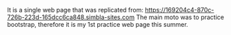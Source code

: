 It is a single web page that was replicated from: https://169204c4-870c-726b-223d-165dcc6ca848.simbla-sites.com
The main moto was to practice bootstrap, therefore it is my 1st practice web page this summer.
